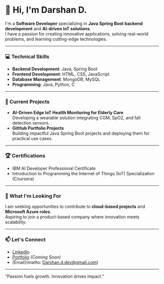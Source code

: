 # 👋 Hi, I'm Darshan D.  

I'm a **Software Developer** specializing in **Java Spring Boot backend development** and **AI-driven IoT solutions**.  
I have a passion for creating innovative applications, solving real-world problems, and learning cutting-edge technologies.  

---

### 💻 Technical Skills  

- **Backend Development**: Java, Spring Boot  
- **Frontend Development**: HTML, CSS, JavaScript
- **Database Management**: MongoDB, MySQL
- **Programming**: Java, Python, C   

---

### 🔧 Current Projects  

- **AI-Driven Edge IoT Health Monitoring for Elderly Care**  
  Developing a wearable solution integrating CGM, SpO2, and fall detection sensors.  
- **GitHub Portfolio Projects**  
  Building impactful Java Spring Boot projects and deploying them for practical use cases.  

---

### 🏆 Certifications  

- IBM AI Developer Professional Certificate  
- Introduction to Programming the Internet of Things (IoT) Specialization (Coursera)  

---

### 🌟 What I'm Looking For  

I am seeking opportunities to contribute to **cloud-based projects** and **Microsoft Azure roles**.  
Aspiring to join a product-based company where innovation meets scalability.  

---

### 📫 Let's Connect  

- [LinkedIn](www.linkedin.com/in/darshandeepak)  
- [Portfolio]() *(Coming Soon)*  
- [Email](mailto: Darshan.d.dev@gmail.com)  

---

"Passion fuels growth. Innovation drives impact."

<!---
devdarsh8/devdarsh8 is a ✨ special ✨ repository because its `README.md` (this file) appears on your GitHub profile.
You can click the Preview link to take a look at your changes.
--->
